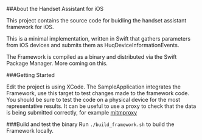 
##About the Handset Assistant for iOS

This project contains the source code for buidling the handset assistant framework for iOS. 

This is a minimal implementation, written in Swift that gathers parameters from iOS devices and submits them as HuqDeviceInformationEvents.

The Framework is compiled as a binary and distributed via the Swift Package Manager. More coming on this.

###Getting Started

Edit the project is using XCode. The SampleApplication integrates the Framework, use this target to test changes made to the framework code. You should be sure to test the code on a physical device for the most representative results. It can be useful to use a proxy to check that the data is being submitted correctly, for example [mitmproxy](https://mitmproxy.org)

###Build and test the binary
Run `./build_framework.sh` to build the Framework locally.
